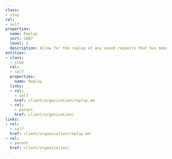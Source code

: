 ```yaml
---
class:
- stop
rel:
- self
properties:
  name: Replay
  sort: 2807
  level: 2
  description: Allow for the replay of any saved requests that has been run and recorded.
entities:
- class:
  - stop
  rel:
  - self
  properties:
    name: Replay
  links:
  - rel:
    - self
    href: client/organization/replay.md
  - rel:
    - parent
    href: client/organization/
links:
- rel:
  - self
  href: client/organization/replay.md
- rel:
  - parent
  href: client/organization/
...
```

